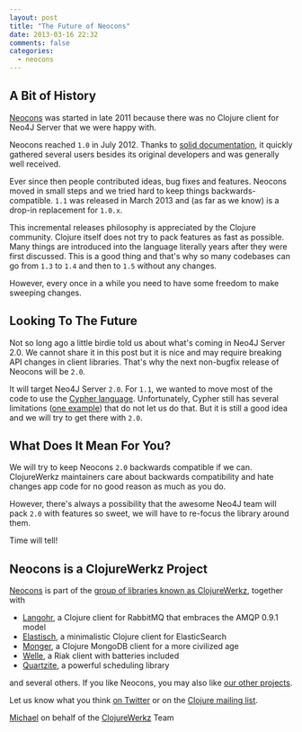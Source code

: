 ```yaml
---
layout: post
title: "The Future of Neocons"
date: 2013-03-16 22:32
comments: false
categories:
  - neocons
---
```


## A Bit of History

[Neocons](http://clojureneo4j.info) was started in late 2011 because there was no
Clojure client for Neo4J Server that we were happy with.

Neocons reached `1.0` in July 2012. Thanks to [solid documentation](http://clojureneo4j.info),
it quickly gathered several users besides its original developers and was generally
well received.

Ever since then people contributed ideas, bug fixes and features. Neocons moved in small
steps and we tried hard to keep things backwards-compatible. `1.1` was released in March 2013
and (as far as we know) is a drop-in replacement for `1.0.x`.

This incremental releases philosophy is appreciated by the Clojure community. Clojure
itself does not try to pack features as fast as possible. Many things are introduced
into the language literally years after they were first discussed. This is a good thing
and that's why so many codebases can go from `1.3` to `1.4` and then to `1.5` without
any changes.

However, every once in a while you need to have some freedom to make sweeping changes.


## Looking To The Future

Not so long ago a little birdie told us about what's coming in Neo4J Server 2.0. We cannot
share it in this post but it is nice and may require breaking API changes in client
libraries. That's why the next non-bugfix release of Neocons will be `2.0`.

It will target Neo4J Server `2.0`. For `1.1`, we wanted to move most of the code
to use the [Cypher language](http://docs.neo4j.org/chunked/stable/cypher-query-lang.html). Unfortunately, Cypher still has several limitations
([one example](https://github.com/neo4j/neo4j/issues/340)) that do not let us do that. But it is still a good idea and we will
try to get there with `2.0`.


## What Does It Mean For You?

We will try to keep Neocons `2.0` backwards compatible if we can. ClojureWerkz
maintainers care about backwards compatibility and hate changes app code for no
good reason as much as you do.

However, there's always a possibility that the awesome Neo4J team will pack `2.0`
with features so sweet, we will have to re-focus the library around them.

Time will tell!


## Neocons is a ClojureWerkz Project

[Neocons](http://clojureneo4j.info) is part of the [group of libraries known as ClojureWerkz](http://clojurewerkz.org), together with

 * [Langohr](http://clojurerabbitmq.info), a Clojure client for RabbitMQ that embraces the AMQP 0.9.1 model
 * [Elastisch](http://clojureelasticsearch.info), a minimalistic Clojure client for ElasticSearch
 * [Monger](http://clojuremongodb.info), a Clojure MongoDB client for a more civilized age
 * [Welle](http://clojureriak.info), a Riak client with batteries included
 * [Quartzite](http://clojurequartz.info), a powerful scheduling library

and several others. If you like Neocons, you may also like [our other projects](http://clojurewerkz.org).

Let us know what you think [on Twitter](http://twitter.com/clojurewerkz) or on the [Clojure mailing list](https://groups.google.com/group/clojure).


[Michael](http://twitter.com/michaelklishin) on behalf of the [ClojureWerkz](http://clojurewerkz.org) Team
